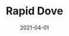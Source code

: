 ---
description: "Pattern%3A%20Rapid%20%7C%20Color%3A%20Dove%20%7C%20Width%3A%2054%u201D%20%7C%20Content%3A%20100%25%20Polyester%20%7C%20Abrasion%3A%2050%2C000%20Double%20Rubs%20-%20Wyzenbeek%20Method%20%7C%20Repeat%3A%20n/a%20%7C%20Finish%3A%20INCASE%20by%20CRYPTON%20%7C%20Flammability%3A%20NFPA%20260%2C%20UFAC%20Class%201%2C%20CAL%20117%20%7C%20Applications%3A%20Contract%20/%20Hospitality%2C%20Residential%20%7C%20"
tags: 
  - "Lark Fontaine"
  - "Rapid"
  - "Textiles"
image_primary: "img/Dove_large.jpg"
href: "https://www.larkfontaine.com/collections/textiles/products/rapid-dove"
designer: "Lark Fontaine"
title: "Rapid Dove"
category: "Textiles"
subtitle: ""
manufacturer: "Lark Fontaine"
slug: "/manufacturers/lark-fontaine/textiles/lark-fontaine-rapid-dove"
date: "2021-04-01"
---